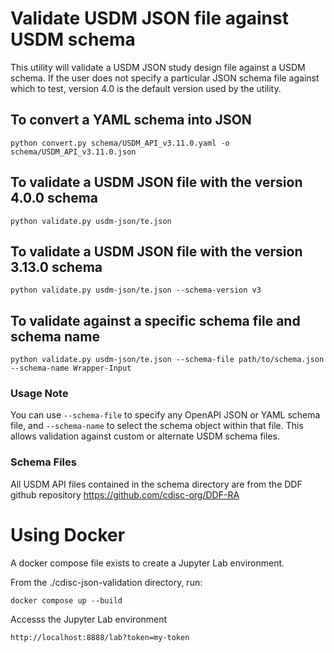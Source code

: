 # Validate USDM JSON file against USDM schema #
This utility will validate a USDM JSON study design file against a USDM schema.
If the user does not specify a particular JSON schema file against which to test, version 4.0 is the default version
used by the utility.

## To convert a YAML schema into JSON ##
```
python convert.py schema/USDM_API_v3.11.0.yaml -o schema/USDM_API_v3.11.0.json
```

## To validate a USDM JSON file with the version 4.0.0 schema ##
```
python validate.py usdm-json/te.json
```

## To validate a USDM JSON file with the version 3.13.0 schema ##
```
python validate.py usdm-json/te.json --schema-version v3
```

## To validate against a specific schema file and schema name ##
```
python validate.py usdm-json/te.json --schema-file path/to/schema.json --schema-name Wrapper-Input
```

### Usage Note
You can use `--schema-file` to specify any OpenAPI JSON or YAML schema file, and `--schema-name` to select the schema object within that file. This allows validation against custom or alternate USDM schema files.

### Schema Files
All USDM API files contained in the schema directory are from the DDF github repository https://github.com/cdisc-org/DDF-RA


# Using Docker #
A docker compose file exists to create a Jupyter Lab environment.

From the ./cdisc-json-validation directory, run:
```
docker compose up --build
```

Accesss the Jupyter Lab environment
```
http://localhost:8888/lab?token=my-token
```